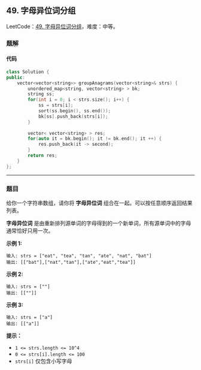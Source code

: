 ## 49. 字母异位词分组

LeetCode：[49. 字母异位词分组](https://leetcode.cn/problems/group-anagrams/)，难度：中等。

### 题解

#### 代码

```c++
class Solution {
public:
    vector<vector<string>> groupAnagrams(vector<string>& strs) {
        unordered_map<string, vector<string> > bk;
        string ss;
        for(int i = 0; i < strs.size(); i++) {
            ss = strs[i];
            sort(ss.begin(), ss.end());
            bk[ss].push_back(strs[i]);
        }
        
        vector< vector<string> > res;
        for(auto it = bk.begin(); it != bk.end(); it ++) {
            res.push_back(it -> second);
        }
        return res;
    }
};
```



---



### 题目

给你一个字符串数组，请你将 **字母异位词** 组合在一起。可以按任意顺序返回结果列表。

**字母异位词** 是由重新排列源单词的字母得到的一个新单词，所有源单词中的字母通常恰好只用一次。

 

**示例 1:**

```
输入: strs = ["eat", "tea", "tan", "ate", "nat", "bat"]
输出: [["bat"],["nat","tan"],["ate","eat","tea"]]
```

**示例 2:**

```
输入: strs = [""]
输出: [[""]]
```

**示例 3:**

```
输入: strs = ["a"]
输出: [["a"]]
```

 

**提示：**

- `1 <= strs.length <= 10^4`
- `0 <= strs[i].length <= 100`
- `strs[i]` 仅包含小写字母


